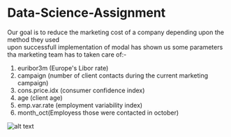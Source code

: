 # Data-Science-Assignment
Our goal is to reduce the marketing cost of a company depending upon the method they used  
upon successfull implementation of modal has shown us some parameters tha marketing team has to taken care of:-

1) euribor3m (Europe's Libor rate)
2) campaign (number of client contacts during the current marketing campaign)
3) cons.price.idx (consumer confidence index)
4) age (client age)
5) emp.var.rate (employment variability index)
6) month_oct(Employess those were contacted in october)


![alt text](http://url/to/img.png)

